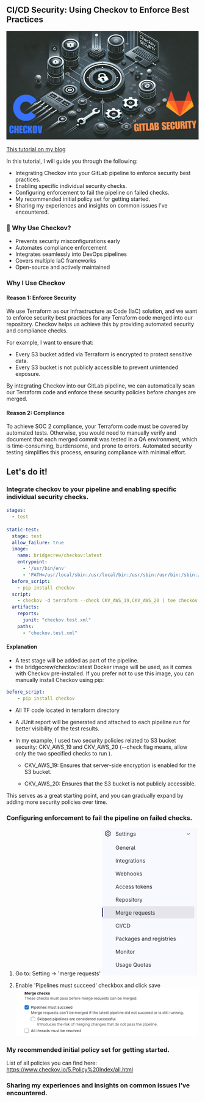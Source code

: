 ## CI/CD Security: Using Checkov to Enforce Best Practices

![devsecops-on-steroids](images/checkov-ci/0.png)

[This tutorial on my blog](https://igorzhivilo.com/2025/02/13/checkov-ci/)

In this tutorial, I will guide you through the following:
* Integrating Checkov into your GitLab pipeline to enforce security best practices.
* Enabling specific individual security checks.
* Configuring enforcement to fail the pipeline on failed checks.
* My recommended initial policy set for getting started.
* Sharing my experiences and insights on common issues I’ve encountered.

### 🚀 Why Use Checkov?

* Prevents security misconfigurations early
* Automates compliance enforcement
* Integrates seamlessly into DevOps pipelines
* Covers multiple IaC frameworks
* Open-source and actively maintained

### Why I Use Checkov

#### Reason 1: Enforce Security
We use Terraform as our Infrastructure as Code (IaC) solution, and we want to enforce security best practices for any Terraform code merged into our repository. Checkov helps us achieve this by providing automated security and compliance checks.

For example, I want to ensure that:
* Every S3 bucket added via Terraform is encrypted to protect sensitive data.
* Every S3 bucket is not publicly accessible to prevent unintended exposure.

By integrating Checkov into our GitLab pipeline, we can automatically scan our Terraform code and enforce these security policies before changes are merged.

#### Reason 2: Compliance
To achieve SOC 2 compliance, your Terraform code must be covered by automated tests. Otherwise, you would need to manually verify and document that each merged commit was tested in a QA environment, which is time-consuming, burdensome, and prone to errors. Automated security testing simplifies this process, ensuring compliance with minimal effort.

## Let's do it!

### Integrate checkov to your pipeline and enabling specific individual security checks.


```yaml
stages:
  - test

static-test:
  stage: test
  allow_failure: true
  image:
    name: bridgecrew/checkov:latest
    entrypoint:
      - '/usr/bin/env'
      - 'PATH=/usr/local/sbin:/usr/local/bin:/usr/sbin:/usr/bin:/sbin:/bin'
  before_script:
    - pip install checkov
  script:
    - checkov -d terraform --check CKV_AWS_19,CKV_AWS_20 | tee checkov.test.xml
  artifacts:
    reports:
      junit: "checkov.test.xml"
    paths:
      - "checkov.test.xml"
```


#### Explanation

* A test stage will be added as part of the pipeline.
* the bridgecrew/checkov:latest Docker image will be used, as it comes with Checkov pre-installed. If you prefer not to use this image, you can manually install Checkov using pip:
```yaml
before_script:
    - pip install checkov
```
* All TF code located in terraform directory
* A JUnit report will be generated and attached to each pipeline run for better visibility of the test results.
* In my example, I used two security policies related to S3 bucket security: CKV_AWS_19 and CKV_AWS_20 (--check flag means, allow only the two specified checks to run ).

    * CKV_AWS_19: Ensures that server-side encryption is enabled for the S3 bucket.

    * CKV_AWS_20: Ensures that the S3 bucket is not publicly accessible.

This serves as a great starting point, and you can gradually expand by adding more security policies over time.


### Configuring enforcement to fail the pipeline on failed checks.

1. Go to: Setting -> 'merge requests'
![devsecops-on-steroids](images/checkov-ci/1.png)


2. Enable 'Pipelines must succeed' checkbox and click save
![devsecops-on-steroids](images/checkov-ci/2.png)


### My recommended initial policy set for getting started.

List of all policies you can find here:
https://www.checkov.io/5.Policy%20Index/all.html



### Sharing my experiences and insights on common issues I’ve encountered.
